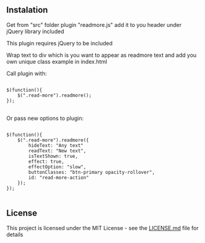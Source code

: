 <h2>Instalation</h2>
<p>Get from "src" folder plugin "readmore.js" add it to you header under jQuery library included</p>
<p>This plugin requires jQuery to be included</p>
<p>Wrap text to div which is you want to appear as readmore text and add you own unique class example in index.html</p>
<p>
	Call plugin with:
</p>
<p>
<pre lang="no-highlight">
<code>
$(function(){
	$(".read-more").readmore();
});
</code>
</pre>

</p>
<p>
	Or pass new options to plugin:
</p>
<p>
<pre lang="no-highlight">
<code>
$(function(){
	$(".read-more").readmore({
		hideText: "Any text"
		readText: "New text",
		isTextShown: true,
		effect: true,
		effectOption: "slow",
		buttonClasses: "btn-primary opacity-rollover",
		id: "read-more-action"
	});
});
</code>
</pre>
</p>
<h2><a id="user-content-license" class="anchor" aria-hidden="true" href="#license"></a>License</h2>
<p>This project is licensed under the MIT License - see the <a href="/LICENSE.md">LICENSE.md</a> file for details</p>
